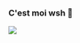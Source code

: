 ### C'est moi wsh 👋
![](https://www.angrybirds.com/wp-content/uploads/2022/05/ABCOM_202203_1000x1000_CharacterDimensio_Terence_Movie.png)

<!--
**clepix21/clepix21** is a ✨ _special_ ✨ repository because its `README.md` (this file) appears on your GitHub profile.

Here are some ideas to get you started:

- 🔭 I’m currently working on ...
- 🌱 I’m currently learning ...
- 👯 I’m looking to collaborate on ...
- 🤔 I’m looking for help with ...
- 💬 Ask me about ...
- 📫 How to reach me: ...
- 😄 Pronouns: ...
- ⚡ Fun fact: ...
-->

